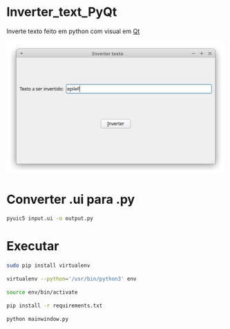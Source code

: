 # Inverter_text_PyQt
Inverte texto feito em python com visual em [Qt](https://www.qt.io/)

![Imagem do programinha](https://github.com/Felipebros/Inverter_text_PyQt/blob/master/Captura%20de%20tela_2020-06-24_11-17-39.png)

# Converter .ui para .py
```bash
pyuic5 input.ui -o output.py
```

# Executar
```bash
sudo pip install virtualenv
```
```bash
virtualenv --python='/usr/bin/python3' env
```
```bash
source env/bin/activate
```
```bash
pip install -r requirements.txt
```
```bash
python mainwindow.py
```
